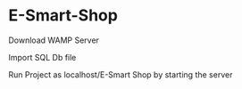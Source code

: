 # E-Smart-Shop

Download WAMP Server

Import SQL Db file

Run Project as localhost/E-Smart Shop by starting the server
